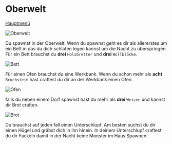 # Oberwelt

[Hauptmenü](README.md)

![Oberwelt](https://vignette.wikia.nocookie.net/galaxy-space-german/images/6/65/3._Erde.png/revision/latest?cb=20171105232615&path-prefix=de)

Du spawnst in der Oberwelt.
Wenn du spawnst geht es dir als allererstes um ein Bett in das du dich schlafen legen kannst um die Nacht zu überspringen.
Für ein Bett brauchst du **drei** `Holzbretter` und **drei** `Wollblöcke`.

![Bett](https://www.minecraftcrafting.info/imgs/craft_bed.png)

 Für einen Ofen brauchst du eine Werkbank.
 Wenn du schon mehr als **acht** `Bruchstein` hast craftest du dir an der Werkbank einen Ofen.

![Ofen](https://www.minecraftcrafting.info/imgs/craft_furnace.png)

falls du neben einem Dorf spawnst hast du mehr als **drei** `Weizen` und kannst dir Brot craften.

![Brot](https://www.minecraftcrafting.info/imgs/craft_bread.png)

Du brauchst auf jeden fall einen Unterschlupf.
Am besten suchst du dir einen Hügel und gräbst dich in ihn hinein.
In deinem Unterschlupf craftest du dir Fackeln damit in der Nacht keine Monster im Haus Spawnen.


